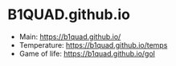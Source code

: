 # B1QUAD.github.io
* Main: https://b1quad.github.io/
* Temperature: https://b1quad.github.io/temps
* Game of life: https://b1quad.github.io/gol

